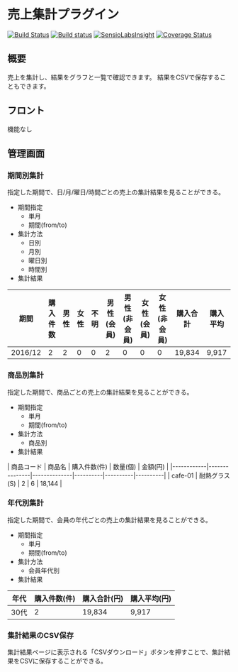 # 売上集計プラグイン

[![Build Status](https://travis-ci.org/eccubevn/sales-report-plugin.svg?branch=sale-report-renew)](https://travis-ci.org/eccubevn/sales-report-plugin)
[![Build status](https://ci.appveyor.com/api/projects/status/7ywi4kw3q5pru4j3/branch/master?svg=true)](https://ci.appveyor.com/project/ECCUBE/sales-report-plugin/branch/master)
[![SensioLabsInsight](https://insight.sensiolabs.com/projects/c044fde6-ee82-42ed-bc3e-7a91652656bf/mini.png)](https://insight.sensiolabs.com/projects/c044fde6-ee82-42ed-bc3e-7a91652656bf)
[![Coverage Status](https://coveralls.io/repos/github/EC-CUBE/sales-report-plugin/badge.svg?branch=master)](https://coveralls.io/github/EC-CUBE/sales-report-plugin?branch=master)

## 概要
売上を集計し、結果をグラフと一覧で確認できます。
結果をCSVで保存することもできます。

## フロント
機能なし

## 管理画面
### 期間別集計
指定した期間で、日/月/曜日/時間ごとの売上の集計結果を見ることができる。

- 期間指定
	- 単月
	- 期間(from/to)
- 集計方法
	- 日別
	- 月別
	- 曜日別
	- 時間別
- 集計結果

| 期間    | 購入件数 | 男性 | 女性 | 不明 | 男性 (会員) | 男性 (非会員) | 女性 (会員) | 女性 (非会員) | 購入合計 | 購入平均 |
|---------|----------|------|------|------|-------------|---------------|-------------|---------------|----------|----------|
| 2016/12 | 2        | 2    | 0    | 0    | 2           | 0             | 0           | 0             | 19,834   | 9,917    |

### 商品別集計
指定した期間で、商品ごとの売上の集計結果を見ることができる。

- 期間指定
	- 単月
	- 期間(from/to)
- 集計方法
	- 商品別
- 集計結果

| 商品コード | 商品名        | 購入件数(件) | 数量(個) | 金額(円) |
|------------|---------------|--------------|----------|----------|----------|
| cafe-01    | 耐熱グラス(S) | 2            | 6        | 18,144   |

### 年代別集計
指定した期間で、会員の年代ごとの売上の集計結果を見ることができる。

- 期間指定
	- 単月
	- 期間(from/to)
- 集計方法
	- 会員年代別
- 集計結果

| 年代 | 購入件数(件) | 購入合計(円) | 購入平均(円) |
|------|--------------|--------------|--------------|
| 30代 | 2            | 19,834       | 9,917        |

### 集計結果のCSV保存
集計結果ページに表示される「CSVダウンロード」ボタンを押すことで、集計結果をCSVに保存することができる。
